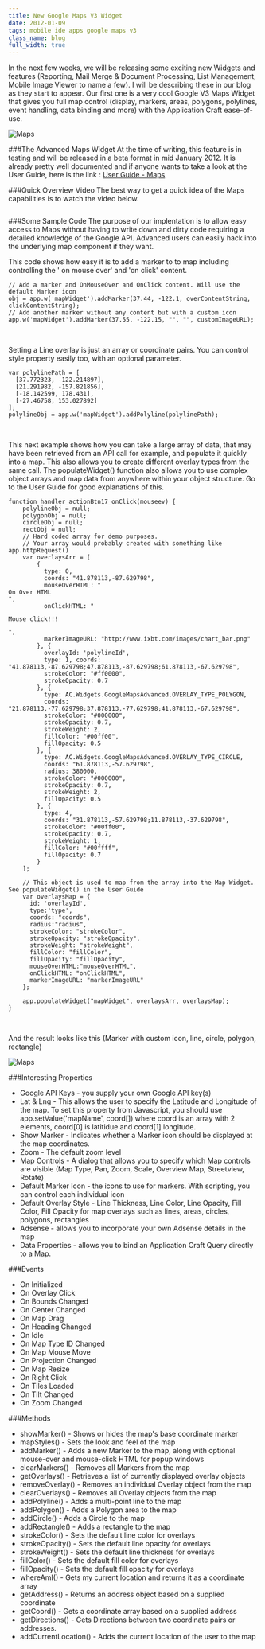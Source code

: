 ```yaml
---
title: New Google Maps V3 Widget
date: 2012-01-09
tags: mobile ide apps google maps v3
class_name: blog
full_width: true
---
```


In the next few weeks, we will be releasing some exciting new Widgets and features (Reporting, Mail Merge & Document Processing, List Management, Mobile Image Viewer to name a few). I will be describing these in our blog as they start to appear. Our first one is a very cool Google V3 Maps Widget that gives you full map control (display, markers, areas, polygons, polylines, event handling, data binding and more) with the Application Craft ease-of-use.

![Maps](/img/blog/maps0.png "Google maps")

###The Advanced Maps Widget
At the time of writing, this feature is in testing and will be released in a beta format in mid January 2012. It is already pretty well documented and if anyone wants to take a look at the User Guide, here is the link : <a href="http://www.applicationcraft.com/revisions/current/docs/user-guide/index.html?google_v3_maps_widget.htm" target="_blank">User Guide - Maps</a>

###Quick Overview Video
The best way to get a quick idea of the Maps capabilities is to watch the video below.

<a target="_blank"  href="http://www.youtube.com/v/itxUNWlFuuk?autoplay=1&amp;hd=1&amp;fs=1&amp;showsearch=0&amp;rel=0&amp;" title="AC Maps Widget"><img alt="" src="/img/blog/maps1.png" /></a>


###Some Sample Code
The purpose of our implentation is to allow easy access to Maps without having to write down and dirty code requiring a detailed knowledge of the Google API. Advanced users can easily hack into the underlying map component if they want.

This code shows how easy it is to add a marker to to map including controlling the ' on mouse over' and 'on click' content.
<pre><code>// Add a marker and OnMouseOver and OnClick content. Will use the default Marker icon
obj = app.w('mapWidget').addMarker(37.44, -122.1, overContentString, clickContentString);
// Add another marker without any content but with a custom icon
app.w('mapWidget').addMarker(37.55, -122.15, "", "", customImageURL);
</code></pre></br>

Setting a Line overlay is just an array or coordinate pairs. You can control style property easily too, with an optional parameter.
<pre><code>var polylinePath = [
  [37.772323, -122.214897],
  [21.291982, -157.821856],
  [-18.142599, 178.431],
  [-27.46758, 153.027892]
];
polylineObj = app.w('mapWidget').addPolyline(polylinePath);
</code></pre></br>

This next example shows how you can take a large array of data, that may have been retrieved from an API call for example, and populate it quickly into a map. This also allows you to create different overlay types from the same call. The populateWidget() function also allows you to use complex object arrays and map data from anywhere within your object structure. Go to the User Guide for good explanations of this.

<pre><code>function handler_actionBtn17_onClick(mouseev) {
    polylineObj = null;
    polygonObj = null;
    circleObj = null;
    rectObj = null;
    // Hard coded array for demo purposes.
    // Your array would probably created with something like app.httpRequest()
    var overlaysArr = [
        {
          type: 0,
          coords: "41.878113,-87.629798",
          mouseOverHTML: "<div>On Over HTML</div>",
          onClickHTML: "<p>Mouse click!!!</p>",
          markerImageURL: "http://www.ixbt.com/images/chart_bar.png"
        }, {
          overlayId: 'polylineId',
          type: 1, coords: "41.878113,-87.629798;47.878113,-87.629798;61.878113,-67.629798",
          strokeColor: "#ff0000",
          strokeOpacity: 0.7
        }, {
          type: AC.Widgets.GoogleMapsAdvanced.OVERLAY_TYPE_POLYGON,
          coords: "21.878113,-77.629798;37.878113,-77.629798;41.878113,-67.629798",
          strokeColor: "#000000",
          strokeOpacity: 0.7,
          strokeWeight: 2,
          fillColor: "#00ff00",
          fillOpacity: 0.5
        }, {
          type: AC.Widgets.GoogleMapsAdvanced.OVERLAY_TYPE_CIRCLE,
          coords: "61.878113,-57.629798",
          radius: 380000,
          strokeColor: "#000000",
          strokeOpacity: 0.7,
          strokeWeight: 2,
          fillOpacity: 0.5
        }, {
          type: 4,
          coords: "31.878113,-57.629798;11.878113,-37.629798",
          strokeColor: "#00ff00",
          strokeOpacity: 0.7,
          strokeWeight: 1,
          fillColor: "#00ffff",
          fillOpacity: 0.7
        }
    ];

    // This object is used to map from the array into the Map Widget. See populateWidget() in the User Guide
    var overlaysMap = {
      id: 'overlayId', 
      type:'type',
      coords: "coords",
      radius:"radius",
      strokeColor: "strokeColor",
      strokeOpacity: "strokeOpacity",
      strokeWeight: "strokeWeight",
      fillColor: "fillColor",
      fillOpacity: "fillOpacity",
      mouseOverHTML:"mouseOverHTML",
      onClickHTML: "onClickHTML",
      markerImageURL: "markerImageURL"
    };

    app.populateWidget("mapWidget", overlaysArr, overlaysMap);
}</code></pre></br>

And the result looks like this (Marker with custom icon, line, circle, polygon, rectangle)

![Maps](/img/blog/maps2.png "Google maps") 


###Interesting Properties

 - Google API Keys - you supply your own Google API key(s)
 - Lat &amp; Lng - This allows the user to specify the Latitude and Longitude of the map. To set this property from Javascript, you should use app.setValue('mapName', coord[]) where coord is an array with 2 elements, coord[0] is latitidue and coord[1] longitude.
 - Show Marker - Indicates whether a Marker icon should be displayed at the map coordinates.
 - Zoom - The default zoom level
 - Map Controls - A dialog that allows you to specify which Map controls are visible (Map Type, Pan, Zoom, Scale, Overview Map, Streetview, Rotate)
 - Default Marker Icon - the icons to use for markers. With scripting, you can control each individual icon
 - Default Overlay Style - Line Thickness, Line Color, Line Opacity, Fill Color, Fill Opacity for map overlays such as lines, areas, circles, polygons, rectangles
 - Adsense - allows you to incorporate your own Adsense details in the map
 - Data Properties - allows you to bind an Application Craft Query directly to a Map.

###Events

 - On Initialized
 - On Overlay Click
 - On Bounds Changed
 - On Center Changed
 - On Map Drag
 - On Heading Changed
 - On Idle
 - On Map Type ID Changed
 - On Map Mouse Move
 - On Projection Changed
 - On Map Resize
 - On Right Click
 - On Tiles Loaded
 - On Tilt Changed
 - On Zoom Changed

###Methods

 - showMarker() - Shows or hides the map's base coordinate marker
 - mapStyles() - Sets the look and feel of the map
 - addMarker() - Adds a new Marker to the map, along with optional mouse-over and mouse-click HTML for popup windows
 - clearMarkers() - Removes all Markers from the map
 - getOverlays() - Retrieves a list of currently displayed overlay objects
 - removeOverlay() - Removes an individual Overlay object from the map
 - clearOverlays() - Removes all Overlay objects from the map
 - addPolyline() - Adds a multi-point line to the map
 - addPolygon() - Adds a Polygon area to the map
 - addCircle() - Adds a Circle to the map
 - addRectangle() - Adds a rectangle to the map
 - strokeColor() - Sets the default line color for overlays
 - strokeOpacity() - Sets the default line opacity for overlays
 - strokeWeight() - Sets the default line thickness for overlays
 - fillColor() - Sets the default fill color for overlays
 - fillOpacity() - Sets the default fill opacity for overlays
 - whereAmI() - Gets my current location and returns it as a coordinate array
 - getAddress() - Returns an address object based on a supplied coordinate
 - getCoord() - Gets a coordinate array based on a supplied address
 - getDirections() - Gets Directions between two coordinate pairs or addresses.
 - addCurrentLocation() - Adds the current location of the user to the map

